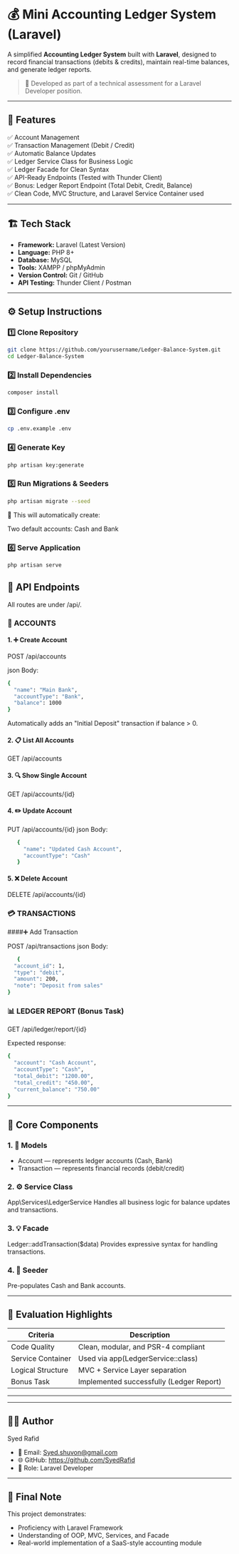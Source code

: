 # 💰 Mini Accounting Ledger System (Laravel)

A simplified **Accounting Ledger System** built with **Laravel**, designed to record financial transactions (debits & credits), maintain real-time balances, and generate ledger reports.

> 🧠 Developed as part of a technical assessment for a Laravel Developer position.

---

## 🚀 Features

✅ Account Management  
✅ Transaction Management (Debit / Credit)  
✅ Automatic Balance Updates  
✅ Ledger Service Class for Business Logic  
✅ Ledger Facade for Clean Syntax  
✅ API-Ready Endpoints (Tested with Thunder Client)  
✅ Bonus: Ledger Report Endpoint (Total Debit, Credit, Balance)  
✅ Clean Code, MVC Structure, and Laravel Service Container used  

---

## 🏗️ Tech Stack

- **Framework:** Laravel (Latest Version)
- **Language:** PHP 8+
- **Database:** MySQL
- **Tools:** XAMPP / phpMyAdmin
- **Version Control:** Git / GitHub
- **API Testing:** Thunder Client / Postman

---

## ⚙️ Setup Instructions

### 1️⃣ Clone Repository
```bash
git clone https://github.com/yourusername/Ledger-Balance-System.git
cd Ledger-Balance-System
```
### 2️⃣ Install Dependencies
```bash
composer install
```
### 3️⃣ Configure .env
```bash
cp .env.example .env
```
### 4️⃣ Generate Key
```bash
php artisan key:generate
```
### 5️⃣ Run Migrations & Seeders
```bash
php artisan migrate --seed
```
💾 This will automatically create:

Two default accounts: Cash and Bank

### 6️⃣ Serve Application
```bash
php artisan serve
```

## 📘 API Endpoints

All routes are under /api/.

### 🧾 ACCOUNTS
#### 1. ➕ Create Account

POST /api/accounts

json
Body:
```bash
{
  "name": "Main Bank",
  "accountType": "Bank",
  "balance": 1000
}
````
Automatically adds an "Initial Deposit" transaction if balance > 0.

#### 2. 📋 List All Accounts
   GET /api/accounts
#### 3. 🔍 Show Single Account
   GET /api/accounts/{id}
#### 4. ✏️ Update Account
   PUT /api/accounts/{id}
   json
   Body:
```bash
   {
     "name": "Updated Cash Account",
     "accountType": "Cash"
   }
````
#### 5. ❌ Delete Account
   DELETE /api/accounts/{id}


### 💳 TRANSACTIONS
####➕ Add Transaction

POST /api/transactions
   json
   Body:
```bash
   {
  "account_id": 1,
  "type": "debit",
  "amount": 200,
  "note": "Deposit from sales"
}
````
### 📊 LEDGER REPORT (Bonus Task)

GET /api/ledger/report/{id}

Expected response:
```bash
{
  "account": "Cash Account",
  "accountType": "Cash",
  "total_debit": "1200.00",
  "total_credit": "450.00",
  "current_balance": "750.00"
}
```

---

## 🧩 Core Components

### 1. 🧱 Models
- Account — represents ledger accounts (Cash, Bank)
- Transaction — represents financial records (debit/credit)

### 2. ⚙️ Service Class
App\Services\LedgerService
Handles all business logic for balance updates and transactions.

### 3. 💡 Facade
Ledger::addTransaction($data)
Provides expressive syntax for handling transactions.

### 4. 🧮 Seeder
Pre-populates Cash and Bank accounts.

---

## 🧠 Evaluation Highlights
| Criteria             | Description |
|----------------------|------------------------------------------|
| Code Quality         | Clean, modular, and PSR-4 compliant      |
| Service Container    | Used via app(LedgerService::class)       |
| Logical Structure    | MVC + Service Layer separation           |
| Bonus Task           | Implemented successfully (Ledger Report) |

---
---
## 🧑‍💻 Author
Syed Rafid
- 📧 Email: Syed.shuvon@gmail.com
- 🌐 GitHub: https://github.com/SyedRafid
- 💼 Role: Laravel Developer
---

## 🏁 Final Note

This project demonstrates:

- Proficiency with Laravel Framework
- Understanding of OOP, MVC, Services, and Facade
- Real-world implementation of a SaaS-style accounting module
